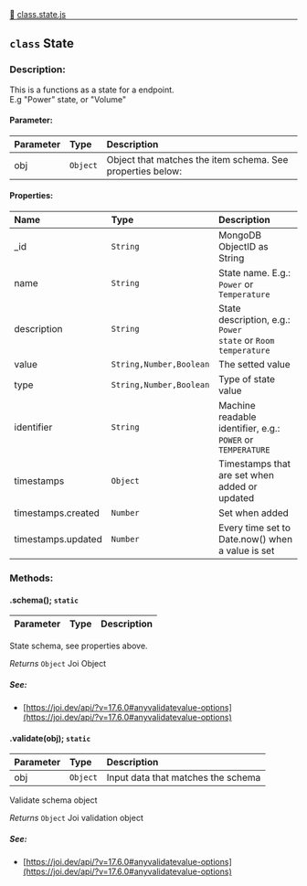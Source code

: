 <div class="mb-0">
    🔗 <a class="source-code" target="_blank"
        href="https://github.com/OpenHausIO/backend/blob/dev/components/devices/class.device.js">class.state.js</a>
</div>
<hr style="margin: 0 !important" />

<!-- CLASS -->

<!-- GENERAL -->
## `class` State 
### Description:

This is a functions as a state for a endpoint.<br />
E.g "Power" state, or "Volume"

<!-- GENERAL -->

<!-- PARAMETER -->
#### Parameter:
| Parameter | Type       | Description    |
| :-------- | :--------- |:------------- |
| obj | `Object` |  Object that matches the item schema. See properties below: |
<!-- PARAMETER -->

<!-- PROPERTIES -->
#### Properties:
| Name | Type | Description |
| :---- | :-------- | :----------- |
| _id | `String` | MongoDB ObjectID as String |
| name | `String` | State name. E.g.: <code>Power</code> or <code>Temperature</code> |
| description | `String` | State description, e.g.: <code>Power state</code> or <code>Room temperature</code> |
| value | `String,Number,Boolean` | The setted value |
| type | `String,Number,Boolean` | Type of state value |
| identifier | `String` | Machine readable identifier, e.g.: <code>POWER</code> or <code>TEMPERATURE</code> |
| timestamps | `Object` | Timestamps that are set when added or updated |
| timestamps.created | `Number` | Set when added |
| timestamps.updated | `Number` | Every time set to Date.now() when a value is set |
<!-- PROPERTIES -->

<!-- EVENTS -->
<!-- EVENTS -->

<!-- EXAMPLES -->
<!-- EXAMPLES -->

<!-- LINKS -->
<!-- LINKS -->

<!-- CLASS -->



<!-- METHODS -->
### Methods:
#### .schema();  `static` 

| Parameter | Type       | Description    |
| :-------- | :--------- |:------------- |


State schema, see properties above.


*Returns*  `Object`    Joi Object



<!-- LINKS -->
##### See:
- [https://joi.dev/api/?v=17.6.0#anyvalidatevalue-options](https://joi.dev/api/?v=17.6.0#anyvalidatevalue-options)<br />
<!-- LINKS -->

#### .validate(obj);  `static` 

| Parameter | Type       | Description    |
| :-------- | :--------- |:------------- |
| obj | `Object` |  Input data that matches the schema |


Validate schema object


*Returns*  `Object`    Joi validation object



<!-- LINKS -->
##### See:
- [https://joi.dev/api/?v=17.6.0#anyvalidatevalue-options](https://joi.dev/api/?v=17.6.0#anyvalidatevalue-options)<br />
<!-- LINKS -->

<!-- METHODS -->